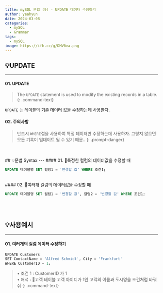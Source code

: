 ```yaml
---
title: mySQL 문법 (9) - UPDATE 데이터 수정하기
author: yeahyun
date: 2024-03-08
categories:
  - mySQL
  - Grammarㅤ
tags:
  - mySQL
image: https://ifh.cc/g/DMV0va.png
---
```

## 💡UPDATE
---
#### 01. UPDATE

>The `UPDATE` statement is used to modify the existing records in a table.
{: .command-text}

`UPDATE` 는 테이블의 기존 데이터 값을 수정하는데 사용한다.

#### 02. 주의사항

>반드시 `WHERE`절을 사용하여 특정 데이터만 수정하는데 사용하자. 그렇지 않으면 모든 기록이 업데이트 될 수 있기 때문..
{: .prompt-danger}

<br>
<br>
## 💡문법 Syntax
---
#### 01. 특정한 컬럼의 데이터값을 수정할 때

```sql
UPDATE 테이블명 SET 컬럼1 = '변경할 값' WHERE 조건1;
```

<br>
#### 02. 여러개 컬럼의 데이터값을 수정할 때

```sql
UPDATE 테이블명 SET 컬럼1 = '변경할 값', 컬럼2 = '변경할 값' WHERE 조건1;
```
<br>
<br>

## 💡사용예시
---
#### 01. 여러개의 컬럼 데이터 수정하기

```sql
UPDATE Customers  
SET ContactName = 'Alfred Schmidt', City = 'Frankfurt'  
WHERE CustomerID = 1;
```

>• 조건 1 : CustomerID 가 1  
>• 해석 : 고객 테이블 고객 아이디가 1인 고객의 이름과 도시명을 조건처럼 바꿔줘
{: .command-text}
